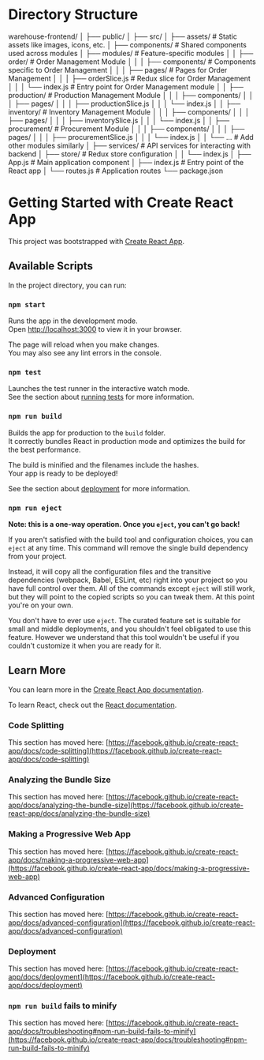 # Directory Structure
warehouse-frontend/
│
├── public/
│
├── src/
│   ├── assets/               # Static assets like images, icons, etc.
│   ├── components/           # Shared components used across modules
│   ├── modules/              # Feature-specific modules
│   │   ├── order/            # Order Management Module
│   │   │   ├── components/   # Components specific to Order Management
│   │   │   ├── pages/        # Pages for Order Management
│   │   │   ├── orderSlice.js # Redux slice for Order Management
│   │   │   └── index.js      # Entry point for Order Management module
│   │   ├── production/       # Production Management Module
│   │   │   ├── components/
│   │   │   ├── pages/
│   │   │   ├── productionSlice.js
│   │   │   └── index.js
│   │   ├── inventory/        # Inventory Management Module
│   │   │   ├── components/
│   │   │   ├── pages/
│   │   │   ├── inventorySlice.js
│   │   │   └── index.js
│   │   ├── procurement/      # Procurement Module
│   │   │   ├── components/
│   │   │   ├── pages/
│   │   │   ├── procurementSlice.js
│   │   │   └── index.js
│   │   └── ...               # Add other modules similarly
│   ├── services/             # API services for interacting with backend
│   ├── store/                # Redux store configuration
│   │   └── index.js
│   ├── App.js                # Main application component
│   ├── index.js              # Entry point of the React app
│   └── routes.js             # Application routes
└── package.json


# Getting Started with Create React App

This project was bootstrapped with [Create React App](https://github.com/facebook/create-react-app).

## Available Scripts

In the project directory, you can run:

### `npm start`

Runs the app in the development mode.\
Open [http://localhost:3000](http://localhost:3000) to view it in your browser.

The page will reload when you make changes.\
You may also see any lint errors in the console.

### `npm test`

Launches the test runner in the interactive watch mode.\
See the section about [running tests](https://facebook.github.io/create-react-app/docs/running-tests) for more information.

### `npm run build`

Builds the app for production to the `build` folder.\
It correctly bundles React in production mode and optimizes the build for the best performance.

The build is minified and the filenames include the hashes.\
Your app is ready to be deployed!

See the section about [deployment](https://facebook.github.io/create-react-app/docs/deployment) for more information.

### `npm run eject`

**Note: this is a one-way operation. Once you `eject`, you can't go back!**

If you aren't satisfied with the build tool and configuration choices, you can `eject` at any time. This command will remove the single build dependency from your project.

Instead, it will copy all the configuration files and the transitive dependencies (webpack, Babel, ESLint, etc) right into your project so you have full control over them. All of the commands except `eject` will still work, but they will point to the copied scripts so you can tweak them. At this point you're on your own.

You don't have to ever use `eject`. The curated feature set is suitable for small and middle deployments, and you shouldn't feel obligated to use this feature. However we understand that this tool wouldn't be useful if you couldn't customize it when you are ready for it.

## Learn More

You can learn more in the [Create React App documentation](https://facebook.github.io/create-react-app/docs/getting-started).

To learn React, check out the [React documentation](https://reactjs.org/).

### Code Splitting

This section has moved here: [https://facebook.github.io/create-react-app/docs/code-splitting](https://facebook.github.io/create-react-app/docs/code-splitting)

### Analyzing the Bundle Size

This section has moved here: [https://facebook.github.io/create-react-app/docs/analyzing-the-bundle-size](https://facebook.github.io/create-react-app/docs/analyzing-the-bundle-size)

### Making a Progressive Web App

This section has moved here: [https://facebook.github.io/create-react-app/docs/making-a-progressive-web-app](https://facebook.github.io/create-react-app/docs/making-a-progressive-web-app)

### Advanced Configuration

This section has moved here: [https://facebook.github.io/create-react-app/docs/advanced-configuration](https://facebook.github.io/create-react-app/docs/advanced-configuration)

### Deployment

This section has moved here: [https://facebook.github.io/create-react-app/docs/deployment](https://facebook.github.io/create-react-app/docs/deployment)

### `npm run build` fails to minify

This section has moved here: [https://facebook.github.io/create-react-app/docs/troubleshooting#npm-run-build-fails-to-minify](https://facebook.github.io/create-react-app/docs/troubleshooting#npm-run-build-fails-to-minify)
